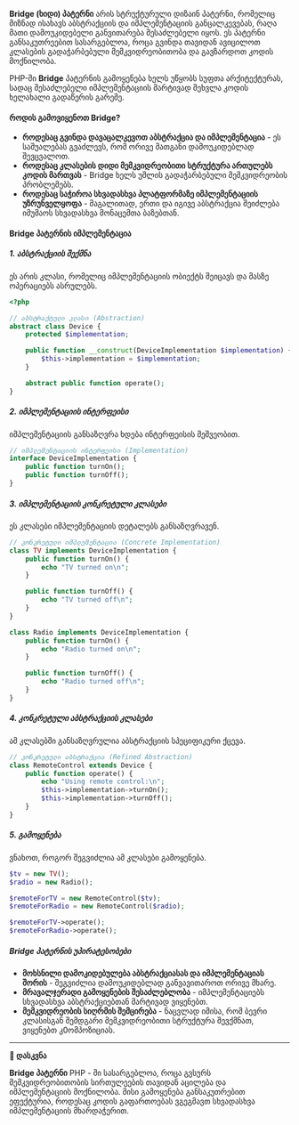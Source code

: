 
**Bridge (ხიდი) პატერნი** არის სტრუქტურული დიზაინ პატერნი, რომელიც მიზნად ისახავს აბსტრაქციის და იმპლემენტაციის განცალკევებას, რაღა მათი დამოუკიდებელი განვითარება შესაძლებელი იყოს. ეს პატერნი განსაკუთრეებით სასარგებლოა, როცა გვინდა თავიდან ავიცილოთ კლასების გადაჭარბებული მემკვიდრეობითობა და გავზარდოთ კოდის მოქნილობა.

PHP-ში **Bridge** პატერნის გამოყენება ხელს უწყობს სუფთა არქიტექტურას, სადაც შესაძლებელი იმპლემენტაციის მარტივად შეხვლა კოდის ხელახალი გადაწერის გარეშე.


#### როდის გამოვიყენოთ Bridge?
- **როდესაც გვინდა დავაცალკევოთ აბსტრაქცია და იმპლემენტაცია** - ეს საშუალებას გვაძლევს, რომ ორივე მათგანი დამოუკიდებლად შევცვალოთ.
- **როდესაც კლასების დიდი მემკვიდრეობითი სტრუქტურა ართულებს კოდის მართვას** - Bridge ხელს უშლის გადაჭარბებული მემკვიდრეობის პრობლემებს.
- **როდესაც საჭიროა სხვადასხვა პლატფორმაზე იმპლემენტაციის უზრუნველყოფა** - მაგალითად, ერთი და იგივე აბსტრაქცია შეიძლება იმუშაოს სხვადასხვა მონაცემთა ბაზებთან.

#### Bridge პატერნის იმპლემენტაცია

##### 1. აბსტრაქციის შექმნა

ეს არის კლასი, რომელიც იმპლემენტაციის ობიექტს შეიცავს და მასზე ოპერაციებს ასრულებს.
```php
<?php

// აბსტრაქტული კლასი (Abstraction)
abstract class Device {
    protected $implementation;

    public function __construct(DeviceImplementation $implementation) {
        $this->implementation = $implementation;
    }

    abstract public function operate();
}
```

##### 2. იმპლემენტაციის ინტერფეისი
იმპლემენტაციის განსაზღვრა ხდება ინტერფეისის მეშვეობით.
```php
// იმპლემენტაციის ინტერფეისი (Implementation)
interface DeviceImplementation {
    public function turnOn();
    public function turnOff();
}
```

##### 3. იმპლემენტაციის კონკრეტული კლასები

ეს კლასები იმპლემენტაციის დეტალებს განსაზღვრავენ.
```php
// კონკრეტული იმპლემენტაცია (Concrete Implementation)
class TV implements DeviceImplementation {
    public function turnOn() {
        echo "TV turned on\n";
    }

    public function turnOff() {
        echo "TV turned off\n";
    }
}

class Radio implements DeviceImplementation {
    public function turnOn() {
        echo "Radio turned on\n";
    }

    public function turnOff() {
        echo "Radio turned off\n";
    }
}
```

##### 4. კონკრეტული აბსტრაქციის კლასები

ამ კლასებში განსაზღვრულია აბსტრაქციის სპეციფიკური ქცევა.
```php
// კონკრეტული აბსტრაქცია (Refined Abstraction)
class RemoteControl extends Device {
    public function operate() {
        echo "Using remote control:\n";
        $this->implementation->turnOn();
        $this->implementation->turnOff();
    }
}
```

##### 5. გამოყენება

ვნახოთ, როგორ შეგვიძლია ამ კლასები გამოყენება.
```php
$tv = new TV();
$radio = new Radio();

$remoteForTV = new RemoteControl($tv);
$remoteForRadio = new RemoteControl($radio);

$remoteForTV->operate();
$remoteForRadio->operate();
```

##### Bridge პატერნის უპირატესობები
- **მოხსნილი დამოკიდებულება აბსტრაქციასას და იმპლემენტაციას შორის** - შეგვიძლია დამოუკიდებლად განვავითაროთ ორივე მხარე.
- **მრავალჯერადი გამოყენების შესაძლებლობა** - იმპლემენტაციებს სხვადასხვა აბსტრაქციებთან მარტივად ვიყენებთ.
- **მემკვიდრეობის სიღრმის შემცირება** - ნაცვლად იმისა, რომ ბევრი კლასისგან შემდგარი მემკვიდრეობითი სტრუქტურა შევქმნათ, ვიყენებთ კ0ომპოზიციას.
---

**🚀 დასკვნა**

**Bridge პატერნი** PHP - ში სასარგებლოა, როცა გვსურს მემკვიდრეობითობის სირთულეების თავიდან აცილება და იმპლემენტაციის მოქნილობა. მისი გამოყენება განსაკუთრებით ეფექტურია, როდესაც კოდის გაფართოებას ვგეგმავთ სხვადასხვა იმპლემენტაციის მხარდაჭერით.

